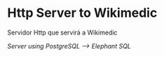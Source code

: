 # Http Server to Wikimedic

Servidor Http que servirá a Wikimedic

*Server using PostgreSQL --> Elephant SQL*
